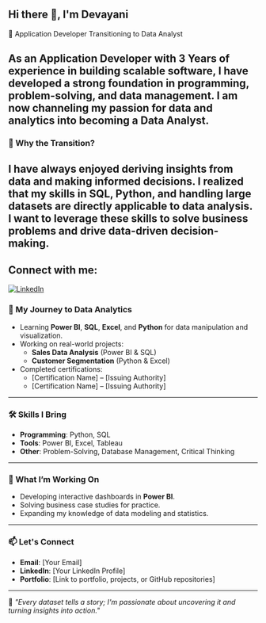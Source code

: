 ## Hi there 👋, I'm Devayani

🌟 Application Developer Transitioning to Data Analyst  

As an **Application Developer** with 3 Years of experience in building scalable software, I have developed a strong foundation in **programming**, **problem-solving**, and **data management**.
I am now channeling my passion for data and analytics into becoming a **Data Analyst**.
--
### 🔄 Why the Transition?  
I have always enjoyed deriving insights from data and making informed decisions. I realized that my skills in **SQL, Python**, and handling large datasets are directly applicable to data analysis.
I want to leverage these skills to solve business problems and drive data-driven decision-making.
---

## Connect with me:
[![LinkedIn](https://img.shields.io/badge/LinkedIn-0A66C2?style=flat&logo=linkedin&logoColor=white)](https://www.linkedin.com/in/devayani-shirbhate/)  

### 🚀 My Journey to Data Analytics  
- Learning **Power BI**, **SQL**, **Excel**, and **Python** for data manipulation and visualization.  
- Working on real-world projects:  
   - **Sales Data Analysis** (Power BI & SQL)  
   - **Customer Segmentation** (Python & Excel)  
- Completed certifications:  
   - [Certification Name] – [Issuing Authority]  
   - [Certification Name] – [Issuing Authority]  

---

### 🛠️ Skills I Bring  
- **Programming**: Python, SQL  
- **Tools**: Power BI, Excel, Tableau  
- **Other**: Problem-Solving, Database Management, Critical Thinking  

---

### 🌱 What I’m Working On  
- Developing interactive dashboards in **Power BI**.  
- Solving business case studies for practice.  
- Expanding my knowledge of data modeling and statistics.  

---

### 📫 Let's Connect  
- **Email**: [Your Email]  
- **LinkedIn**: [Your LinkedIn Profile]  
- **Portfolio**: [Link to portfolio, projects, or GitHub repositories]  

---

🌟 *"Every dataset tells a story; I'm passionate about uncovering it and turning insights into action."*
<!--
**Devayanicommit/Devayanicommit** is a ✨ _special_ ✨ repository because its `README.md` (this file) appears on your GitHub profile.

Here are some ideas to get you started:

- 🔭 I’m currently working on ...
- 🌱 I’m currently learning ...
- 👯 I’m looking to collaborate on ...
- 🤔 I’m looking for help with ...
- 💬 Ask me about ...
- 📫 How to reach me: ...
- 😄 Pronouns: ...
- ⚡ Fun fact: ...
-->
